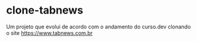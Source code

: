 # clone-tabnews
Um projeto que evolui de acordo com o andamento do curso.dev clonando o site https://www.tabnews.com.br

